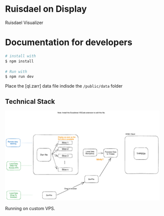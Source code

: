 # Ruisdael on Display

Ruisdael Visualizer

# Documentation for developers

```bash
# install with
$ npm install

# Run with
$ npm run dev
```

Place the [ql.zarr] data file indisde the `/public/data` folder

## Technical Stack
![Alt text](DIAGRAM.excalidraw.png)

Running on custom VPS. 
